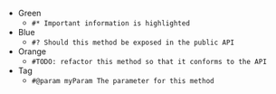 - Green 
	- `#* Important information is highlighted`
- Blue
	- `#? Should this method be exposed in the public API`
- Orange
	- `#TODO: refactor this method so that it conforms to the API`
-  Tag
	- `#@param myParam The parameter for this method`

